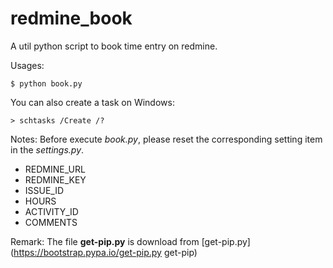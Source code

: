# redmine_book
A util python script to book time entry on redmine.

Usages:
    
    $ python book.py

You can also create a task on Windows: 

    > schtasks /Create /?

Notes: Before execute *book.py*, please reset the corresponding setting item in the *settings.py*.

+ REDMINE_URL
+ REDMINE_KEY
+ ISSUE_ID
+ HOURS
+ ACTIVITY_ID
+ COMMENTS

Remark:
The file **get-pip.py** is download from [get-pip.py](https://bootstrap.pypa.io/get-pip.py get-pip)
